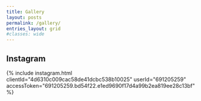 ```yaml
---
title: Gallery
layout: posts
permalink: /gallery/
entries_layout: grid
#classes: wide
---
```


## Instagram
{% include instagram.html clientId="4d6310c009cac58de41dcbc538b10025" userId="691205259" accessToken="691205259.bd54f22.e1ed9690f17d4a99b2ea819ee28c13bf" %}
